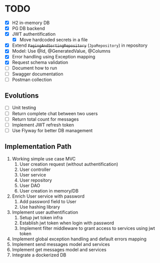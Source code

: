 # TODO

- [x] H2 in-memory DB
- [x] PG DB backend
- [x] JWT authentification
  - [x] Move hardcoded secrets in a file
- [x] Extend ~~`PagingAndSortingRepository`~~ (`JpaRepository`) in repository
- [x] Model: Use @Id, @GeneratedValue, @Columns
- [x] Error handling using Exception mapping
- [x] Request schema validation
- [ ] Document how to run
- [ ] Swagger documentation
- [ ] Postman collection

## Evolutions

- [ ] Unit testing
- [ ] Return complete chat between two users
- [ ] Return total count for messages
- [ ] Implement JWT refresh token
- [ ] Use Flyway for better DB management

## Implementation Path

1. Working simple use case MVC
   1. User creation request (without authentification)
   2. User controller
   3. User service
   4. User repository
   5. User DAO
   6. User creation in memory/DB
2. Enrich User service with password
   1. Add password field to User
   2. Use hashing library
3. Implement user authentification
   1. Setup jwt token infra
   2. Establish jwt token when login with password
   3. Implement filter middleware to grant access to services using jwt token
4. Implement global exception handling and default errors mapping
5. Implement send messages model and services
6. Implement get messages model and services
7. Integrate a dockerized DB
